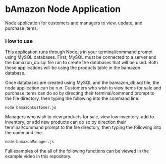 # bAmazon Node Application #

Node application for customers and managers to view, update, and purchase items.

### How to use ###

This application runs through Node.js in your terminal/command prompt using MySQL databases. First, MySQL must be connected to a server and the bamazon_db.sql file run to create the databases that will be used. Both these applications will be using the products table in the bamazon database.

Once databases are created using MySQL and the bamazon_db.sql file, the node application can be run. Customers who wish to view items for sale and purchase items can do so by directing their terminal/command prompt to the file directory, then typing the following into the command line.

```
node bamazonCustomer.js
```

Managers who wish to view products for sale, view low inventory, add to inventory, or add new products can do so by direction their terminal/command prompt to the file directory, then typing the following into the command line.

```
node bamazonManager.js
```

Full examples of the all of the following functions can be viewed in the example video in this repository.
